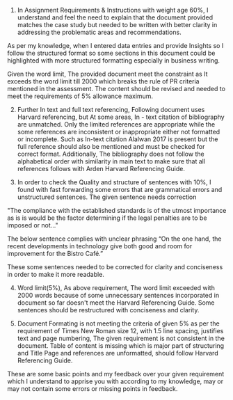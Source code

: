 1. In Assignment Requirements & Instructions with weight age 60%, I understand and feel the need to explain that the document provided matches the case study but needed to be written with better clarity in addressing the problematic areas and recommendations.

As per my knowledge, when I entered data entries and provide Insights so I follow the structured format so some sections in this document could be highlighted with more structured formatting especially in business writing.

Given the word limit, The provided document meet the constraint as It exceeds the word limit till 2000 which breaks the rule of PR criteria mentioned in the assessment.
The content should be revised and needed to meet the requirements of 5% allowance maximum.

2. Further In text and full text referencing,
     Following document uses Harvard referencing, but At some areas, In - text citation of bibliography are unmatched. Only the limited references are appropriate while the some references are inconsistent or inappropriate either not formatted or incomplete. Such as In-text citation Alalwan 2017 is present but the full reference should also be mentioned and must be checked for correct format.
Additionally, The bibliography does not follow the alphabetical order with similarity in main text to make sure that all references follows with Arden Harvard Referencing Guide.

3. In order to check the Quality and structure of sentences with 10%, I found with fast forwarding some errors that are grammatical errors and unstructured sentences.
The given sentence needs correction

"The compliance with the established standards is of the utmost importance as is is would be the factor determining if the legal penalties are to be imposed or not…"

The below sentence complies with unclear phrasing
“On the one hand, the recent developments in technology give both good and room for improvement for the Bistro Café.”

These some sentences needed to be corrected for clarity and conciseness in order to make it more readable.

4. Word limit(5%), As above requirement, The word limit exceeded with 2000 words because of some unnecessary sentences incorporated in document so far doesn't meet the Harvard Referencing Guide. Some sentences should be restructured with conciseness and clarity.

5. Document Formating is not meeting the criteria of given 5% as per the requirement of Times New Roman size 12, with 1.5 line spacing, justifies text and page numbering, The given requirement is not consistent in the document. Table of content is missing which is major part of structuring and Title Page and references are unformatted, should follow Harvard Referencing Guide.

These are some basic points and my feedback over your given requirement which I understand to apprise you with according to my knowledge, may or may not contain some errors or missing points in feedback.
